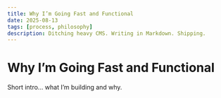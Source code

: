 ```yaml
---
title: Why I’m Going Fast and Functional
date: 2025-08-13
tags: [process, philosophy]
description: Ditching heavy CMS. Writing in Markdown. Shipping.
---
```


# Why I’m Going Fast and Functional
Short intro… what I’m building and why.
